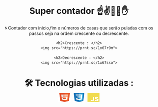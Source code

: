 <div align="center">
  <h1> Super contador ☝️✌️🖖🏻✋ </h1
  <h2> 🌀 Contador com inicio,fim e números de casas que serão puladas com os passos seja na ordem crescente ou decrescente.</h2>
    
    <h2>Crescente : </h2>
    <img src="https://prnt.sc/1x67r9m">
  
    <h2>Decrescente : </h2>
    <img src="https://prnt.sc/1x67sso">
  
 <h1> 🛠 Tecnologias utilizadas : <br>
  <img align="center" alt="Hashimoto-HTML" height="30" width="40"   src="https://raw.githubusercontent.com/devicons/devicon/master/icons/html5/html5-original.svg">
  <img align="center" alt="Hashimoto-CSS" height="30" width="40" src="https://raw.githubusercontent.com/devicons/devicon/master/icons/css3/css3-original.svg">
  <img align="center" alt="Hashimoto-JS" height="30" width="40" src="https://raw.githubusercontent.com/devicons/devicon/master/icons/javascript/javascript-plain.svg">
<div>
